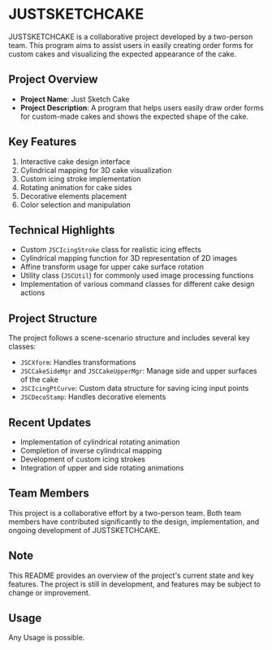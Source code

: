 # JUSTSKETCHCAKE

JUSTSKETCHCAKE is a collaborative project developed by a two-person team. This program aims to assist users in easily creating order forms for custom cakes and visualizing the expected appearance of the cake.

## Project Overview

- **Project Name**: Just Sketch Cake
- **Project Description**: A program that helps users easily draw order forms for custom-made cakes and shows the expected shape of the cake.

## Key Features

1. Interactive cake design interface
2. Cylindrical mapping for 3D cake visualization
3. Custom icing stroke implementation
4. Rotating animation for cake sides
5. Decorative elements placement
6. Color selection and manipulation

## Technical Highlights

- Custom `JSCIcingStroke` class for realistic icing effects
- Cylindrical mapping function for 3D representation of 2D images
- Affine transform usage for upper cake surface rotation
- Utility class (`JSCUtil`) for commonly used image processing functions
- Implementation of various command classes for different cake design actions

## Project Structure

The project follows a scene-scenario structure and includes several key classes:

- `JSCXform`: Handles transformations
- `JSCCakeSideMgr` and `JSCCakeUpperMgr`: Manage side and upper surfaces of the cake
- `JSCIcingPtCurve`: Custom data structure for saving icing input points
- `JSCDecoStamp`: Handles decorative elements

## Recent Updates

- Implementation of cylindrical rotating animation
- Completion of inverse cylindrical mapping
- Development of custom icing strokes
- Integration of upper and side rotating animations

## Team Members

This project is a collaborative effort by a two-person team. Both team members have contributed significantly to the design, implementation, and ongoing development of JUSTSKETCHCAKE.

## Note

This README provides an overview of the project's current state and key features. The project is still in development, and features may be subject to change or improvement.

## Usage

Any Usage is possible. 
